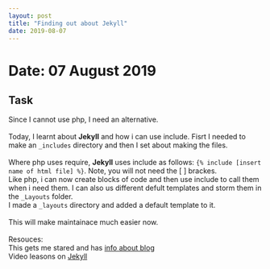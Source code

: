 ```yaml
---
layout: post
title: "Finding out about Jekyll"
date: 2019-08-07
---
```


# Date: 07 August 2019

## Task
Since I cannot use php, I need an alternative. <br><br>
Today, I learnt about **Jekyll** and how i can use include.  Fisrt I needed to make an `_includes` directory and then I set about making the files.
<br>
<br>
Where php uses require, **Jekyll** uses include as follows:
  `{% include [insert name of html file] %}`.  Note, you will not need the [ ] brackes. <br>
Like php, i can now create blocks of code and then use include to call them when i need them.  I can also us different defult templates and storm them in the `_Layouts` folder. <br>
I made a `_layouts` directory and added a default template to it. <br><br>
This will make maintainace much easier now. 
<br>
<br>
Resouces:<br>
This gets me stared and has [info about blog](http://jmcglone.com/guides/github-pages/)
<br>
Video leasons on [Jekyll](https://youtu.be/HfcJeRby2a8)
